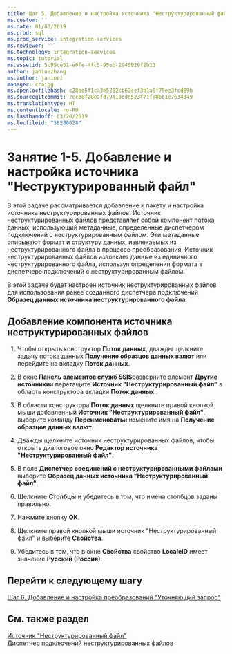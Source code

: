 ```yaml
---
title: Шаг 5. Добавление и настройка источника "Неструктурированный файл" | Документация Майкрософт
ms.custom: ''
ms.date: 01/03/2019
ms.prod: sql
ms.prod_service: integration-services
ms.reviewer: ''
ms.technology: integration-services
ms.topic: tutorial
ms.assetid: 5c95ce51-e0fe-4fc5-95eb-2945929f2b13
author: janinezhang
ms.author: janinez
manager: craigg
ms.openlocfilehash: c28ee5f1ca3e5202cb62cef3b1a0f79ee3fcd69b
ms.sourcegitcommit: 7ccb8f28eafd79a1bddd523f71fe8b61c7634349
ms.translationtype: HT
ms.contentlocale: ru-RU
ms.lasthandoff: 03/20/2019
ms.locfileid: "58280028"
---
```

# <a name="lesson-1-5-add-and-configure-the-flat-file-source"></a>Занятие 1-5. Добавление и настройка источника "Неструктурированный файл"
В этой задаче рассматривается добавление к пакету и настройка источника неструктурированных файлов. Источник неструктурированных файлов представляет собой компонент потока данных, использующий метаданные, определенные диспетчером подключений с неструктурированным файлом. Эти метаданные описывают формат и структуру данных, извлекаемых из неструктурированного файла в процессе преобразования. Источник неструктурированных файлов извлекает данные из единичного неструктурированного файла, используя определения формата в диспетчере подключений с неструктурированным файлом.  
  
В этой задаче будет настроен источник неструктурированных файлов для использования ранее созданного диспетчера подключений **Образец данных источника неструктурированного файла**.  
  
## <a name="add-a-flat-file-source-component"></a>Добавление компонента источника неструктурированных файлов  
  
1.  Чтобы открыть конструктор **Поток данных**, дважды щелкните задачу потока данных **Получение образцов данных валют** или перейдите на вкладку **Поток данных**.  
  
2.  В окне **Панель элементов служб SSIS**разверните элемент **Другие источники**и перетащите **Источник "Неструктурированный файл"** в область конструктора вкладки **Поток данных** .  
  
3.  В области конструктора **Поток данных** щелкните правой кнопкой мыши добавленный **Источник "Неструктурированный файл"**, выберите команду **Переименовать**и измените имя на **Получение образцов данных валют**.  
  
4.  Дважды щелкните источник неструктурированных файлов, чтобы открыть диалоговое окно **Редактор источника "Неструктурированный файл"**.  
  
5.  В поле **Диспетчер соединений с неструктурированными файлами** выберите **Образец данных источника "Неструктурированный файл"**.  
  
6.  Щелкните **Столбцы** и убедитесь в том, что имена столбцов заданы правильно.  
  
7.  Нажмите кнопку **ОК**.  
  
8.  Щелкните правой кнопкой мыши источник "Неструктурированный файл" и выберите **Свойства**.  
  
9. Убедитесь в том, что в окне **Свойства** свойство **LocaleID** имеет значение **Русский (Россия)**.  
  
## <a name="go-to-next-task"></a>Перейти к следующему шагу
[Шаг 6. Добавление и настройка преобразований "Уточняющий запрос"](../integration-services/lesson-1-6-adding-and-configuring-the-lookup-transformations.md)  
  
## <a name="see-also"></a>См. также раздел  
[Источник "Неструктурированный файл"](../integration-services/data-flow/flat-file-source.md)  
[Диспетчер подключений неструктурированных файлов](../integration-services/connection-manager/flat-file-connection-manager.md)  
  
  
  
